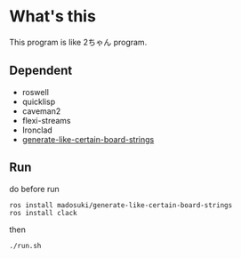 # What's this
This program is like 2ちゃん program.


## Dependent
- roswell
- quicklisp
- caveman2
- flexi-streams
- Ironclad
- [generate-like-certain-board-strings](https://github.com/madosuki/generate-like-certain-board-strings)

## Run
do before run
```
ros install madosuki/generate-like-certain-board-strings
ros install clack
```

then
```
./run.sh
```
